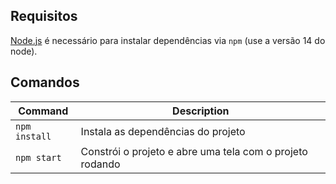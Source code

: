 ## Requisitos

[Node.js](https://nodejs.org) é necessário para instalar dependências via `npm` (use a versão 14 do node).

## Comandos

| Command | Description |
|---------|-------------|
| `npm install` | Instala as dependências do projeto |
| `npm start` | Constrói o projeto e abre uma tela com o projeto rodando |
